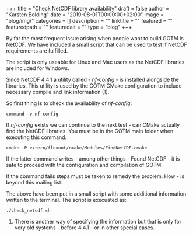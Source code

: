 +++
title = "Check NetCDF library availability" 
draft = false
author = "Karsten Bolding"
date = "2019-08-01T00:00:00+02:00"
image = "blog/img/"
categories = []
description = ""
linktitle = ""
featured = ""
featuredpath = ""
featuredalt = ""
type = "blog"
+++

By far the most frequent issue arising when people want to build GOTM is NetCDF.
We have included a small script that can be used to test if NetCDF requirements are fulfilled.

<!--more-->

The script is only useable for Linux and Mac users as the NetCDF libraries are included for Windows.

Since NetCDF 4.4.1 a utility called - *nf-config* - is installed alongside the libraries. This utility is used by the GOTM CMake configuration to include necessary compile and link information (1).

So first thing is to check the availability of *nf-config*:

```
command -v nf-config
```

If *nf-config* exists we can continue to the next test - can CMake actually find the NetCDF libraries. You must be in the GOTM main folder when executing this command.

```
cmake -P extern/flexout/cmake/Modules/FindNetCDF.cmake
```

If the latter command writes - among other things - Found NetCDF - it is safe to proceed with the configuration and compilation of GOTM.

If the command fails steps must be taken to remedy the problem. How - is beyond this mailing list.

The above have been put in a small script with some additional information written to the terminal. The script is execuated as:

```
./check_netcdf.sh
```

1) There is another way of specifying the information but that is only for very old systems - before 4.4.1 - or in other special cases.



